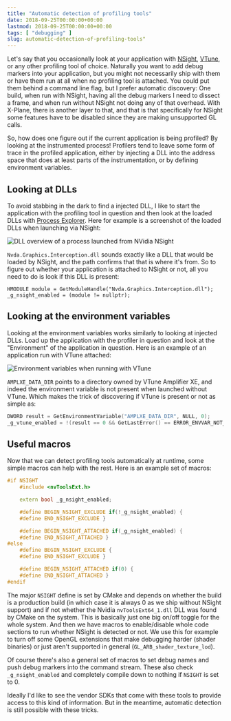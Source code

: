 ```yaml
---
title: "Automatic detection of profiling tools"
date: 2018-09-25T00:00:00+00:00
lastmod: 2018-09-25T00:00:00+00:00
tags: [ "debugging" ]
slug: automatic-detection-of-profiling-tools"
---
```


Let's say that you occasionally look at your application with [NSight](https://developer.nvidia.com/nsight-graphics), [VTune](https://software.intel.com/en-us/vtune), or any other profiling tool of choice. Naturally you want to add debug markers into your application, but you might not necessarily ship with them or have them run at all when no profiling tool is attached. You could put them behind a command line flag, but I prefer automatic discovery: One build, when run with NSight, having all the debug markers I need to dissect a frame, and when run without NSight not doing any of that overhead. With X-Plane, there is another layer to that, and that is that specifically for NSight some features have to be disabled since they are making unsupported GL calls.

So, how does one figure out if the current application is being profiled? By looking at the instrumented process! Profilers tend to leave some form of trace in the profiled application, either by injecting a DLL into the address space that does at least parts of the instrumentation, or by defining environment variables.

## Looking at DLLs

To avoid stabbing in the dark to find a injected DLL, I like to start the application with the profiling tool in question and then look at the loaded DLLs with [Process Explorer](https://docs.microsoft.com/en-us/sysinternals/downloads/process-explorer). Here for example is a screenshot of the loaded DLLs when launching via NSight:

![DLL overview of a process launched from NVidia NSight](/images/2018/09/Screenshot_1.png)

`Nvda.Graphics.Interception.dll` sounds exactly like a DLL that would be loaded by NSight, and the path confirms that that is where it's from. So to figure out whether your application is attached to NSight or not, all you need to do is look if this DLL is present:

    HMODULE module = GetModuleHandle("Nvda.Graphics.Interception.dll");
    _g_nsight_enabled = (module != nullptr);

## Looking at the environment variables

Looking at the environment variables works similarly to looking at injected DLLs. Load up the application with the profiler in question and look at the "Environment" of the application in question. Here is an example of an application run with VTune attached:

![Environment variables when running with VTune](/images/2018/09/Screenshot_2.png)

`AMPLXE_DATA_DIR` points to a directory owned by VTune Amplifier XE, and indeed the environment variable is not present when launched without VTune. Which makes the trick of discovering if VTune is present or not as simple as:

```cpp
DWORD result = GetEnvironmentVariable("AMPLXE_DATA_DIR", NULL, 0);
_g_vtune_enabled = !(result == 0 && GetLastError() == ERROR_ENVVAR_NOT_FOUND);
```

## Useful macros

Now that we can detect profiling tools automatically at runtime, some simple macros can help with the rest. Here is an example set of macros:

```cpp
#if NSIGHT
    #include <nvToolsExt.h>

    extern bool _g_nsight_enabled;

    #define BEGIN_NSIGHT_EXCLUDE if(!_g_nsight_enabled) {
    #define END_NSIGHT_EXCLUDE }

    #define BEGIN_NSIGHT_ATTACHED if(_g_nsight_enabled) {
    #define END_NSIGHT_ATTACHED }
#else
    #define BEGIN_NSIGHT_EXCLUDE {
    #define END_NSIGHT_EXCLUDE }

    #define BEGIN_NSIGHT_ATTACHED if(0) {
    #define END_NSIGHT_ATTACHED }
#endif
```

The major `NSIGHT` define is set by CMake and depends on whether the build is a production build (in which case it is always 0 as we ship without NSight support) and if not whether the Nvidia `nvToolsExt64_1.dll` DLL was found by CMake on the system. This is basically just one big on/off toggle for the whole system. And then we have macros to enable/disable whole code sections to run whether NSight is detected or not. We use this for example to turn off some OpenGL extensions that make debugging harder (shader binaries) or just aren't supported in general (`GL_ARB_shader_texture_lod`).

Of course there's also a general set of macros to set debug names and push debug markers into the command stream. These also check `_g_nsight_enabled` and completely compile down to nothing if `NSIGHT` is set to 0.

Ideally I'd like to see the vendor SDKs that come with these tools to provide access to this kind of information. But in the meantime, automatic detection is still possible with these tricks.
